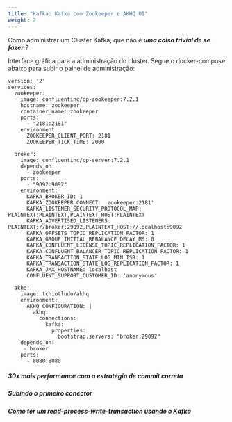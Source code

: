 ```yaml
---
title: "Kafka: Kafka com Zookeeper e AKHQ UI"
weight: 2
---
```


Como administrar um Cluster Kafka, que não é ***uma coisa trivial de se fazer*** ?

Interface gráfica para a administração do cluster. Segue o docker-compose abaixo para subir o painel de administração:

```docker
version: '2'
services:
  zookeeper:
    image: confluentinc/cp-zookeeper:7.2.1
    hostname: zookeeper
    container_name: zookeeper
    ports:
      - "2181:2181"
    environment:
      ZOOKEEPER_CLIENT_PORT: 2181
      ZOOKEEPER_TICK_TIME: 2000

  broker:
    image: confluentinc/cp-server:7.2.1
    depends_on:
      - zookeeper
    ports:
      - "9092:9092"
    environment:
      KAFKA_BROKER_ID: 1
      KAFKA_ZOOKEEPER_CONNECT: 'zookeeper:2181'
      KAFKA_LISTENER_SECURITY_PROTOCOL_MAP: PLAINTEXT:PLAINTEXT,PLAINTEXT_HOST:PLAINTEXT
      KAFKA_ADVERTISED_LISTENERS: PLAINTEXT://broker:29092,PLAINTEXT_HOST://localhost:9092
      KAFKA_OFFSETS_TOPIC_REPLICATION_FACTOR: 1
      KAFKA_GROUP_INITIAL_REBALANCE_DELAY_MS: 0
      KAFKA_CONFLUENT_LICENSE_TOPIC_REPLICATION_FACTOR: 1
      KAFKA_CONFLUENT_BALANCER_TOPIC_REPLICATION_FACTOR: 1
      KAFKA_TRANSACTION_STATE_LOG_MIN_ISR: 1
      KAFKA_TRANSACTION_STATE_LOG_REPLICATION_FACTOR: 1
      KAFKA_JMX_HOSTNAME: localhost
      CONFLUENT_SUPPORT_CUSTOMER_ID: 'anonymous'

  akhq:
    image: tchiotludo/akhq
    environment:
      AKHQ_CONFIGURATION: |
        akhq:
          connections:
            kafka:
              properties:
                bootstrap.servers: "broker:29092"
    depends_on:
     - broker
    ports:
      - 8080:8080
```

##### 30x mais performance com a estratégia de commit correta

##### Subindo o primeiro conector

##### Como ter um read-process-write-transaction usando o Kafka

